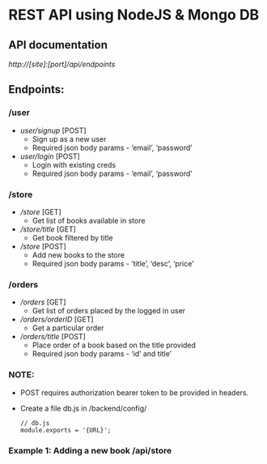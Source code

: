 # REST API using NodeJS & Mongo DB

## API documentation

_http://[site]:[port]/api/endpoints_

## Endpoints: 
### /user
* *user/signup* [POST]
   - Sign up as a new user
   - Required json body params - ‘email’, ‘password’
* *user/login* [POST]
   - Login with existing creds
   - Required json body params - ‘email’, ‘password’

### /store
* */store* [GET] 
  - Get list of books available in store
* */store/title* [GET] 
  - Get book filtered by title
* */store* [POST]
  - Add new books to the store
  - Required json body params - ‘title’, ‘desc’, ‘price’

### /orders
* */orders* [GET]
  - Get list of orders placed by the logged in user
* */orders/orderID* [GET]
  - Get a particular order
* */orders/title* [POST]
  - Place order of a book based on the title provided
  - Required json body params - ‘id’ and title’

### NOTE: 
* POST requires authorization bearer token to be provided in headers.

* Create a file db.js in /backend/config/
    ```console
    // db.js
    module.exports = '{URL}'; 
    ```

### Example 1: Adding a new book /api/store

